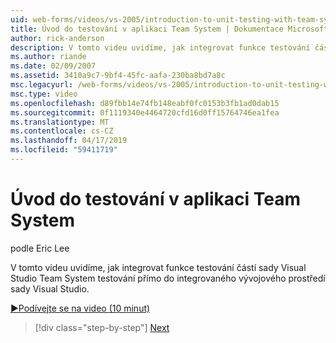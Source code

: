```yaml
---
uid: web-forms/videos/vs-2005/introduction-to-unit-testing-with-team-system
title: Úvod do testování v aplikaci Team System | Dokumentace Microsoftu
author: rick-anderson
description: V tomto videu uvidíme, jak integrovat funkce testování částí sady Visual Studio Team System testování přímo do integrovaného vývojového prostředí sady Visual Studio.
ms.author: riande
ms.date: 02/09/2007
ms.assetid: 3410a9c7-9bf4-45fc-aafa-230ba8bd7a8c
msc.legacyurl: /web-forms/videos/vs-2005/introduction-to-unit-testing-with-team-system
msc.type: video
ms.openlocfilehash: d89fbb14e74fb148eabf0fc0153b3fb1ad0dab15
ms.sourcegitcommit: 0f1119340e4464720cfd16d0ff15764746ea1fea
ms.translationtype: MT
ms.contentlocale: cs-CZ
ms.lasthandoff: 04/17/2019
ms.locfileid: "59411719"
---
```

# <a name="introduction-to-unit-testing-with-team-system"></a>Úvod do testování v aplikaci Team System

podle Eric Lee

V tomto videu uvidíme, jak integrovat funkce testování částí sady Visual Studio Team System testování přímo do integrovaného vývojového prostředí sady Visual Studio.

[&#9654;Podívejte se na video (10 minut)](https://channel9.msdn.com/Blogs/ASP-NET-Site-Videos/introduction-to-unit-testing-with-team-system)

> [!div class="step-by-step"]
> [Next](introduction-to-testing-web-applications-with-team-system.md)
